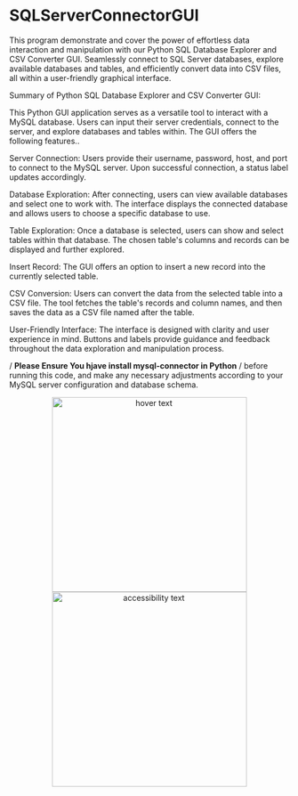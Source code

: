 # SQLServerConnectorGUI
This program demonstrate and cover the power of effortless data interaction and manipulation with our Python SQL Database Explorer and CSV Converter GUI. Seamlessly connect to SQL Server databases, explore available databases and tables, and efficiently convert data into CSV files, all within a user-friendly graphical interface. 

Summary of Python SQL Database Explorer and CSV Converter GUI:

This Python GUI application serves as a versatile tool to interact with a MySQL database. Users can input their server credentials, connect to the server, and explore databases and tables within. The GUI offers the following features..

Server Connection: Users provide their username, password, host, and port to connect to the MySQL server. Upon successful connection, a status label updates accordingly.

Database Exploration: After connecting, users can view available databases and select one to work with. The interface displays the connected database and allows users to choose a specific database to use.

Table Exploration: Once a database is selected, users can show and select tables within that database. The chosen table's columns and records can be displayed and further explored.

Insert Record: The GUI offers an option to insert a new record into the currently selected table.

CSV Conversion: Users can convert the data from the selected table into a CSV file. The tool fetches the table's records and column names, and then saves the data as a CSV file named after the table.

User-Friendly Interface: The interface is designed with clarity and user experience in mind. Buttons and labels provide guidance and feedback throughout the data exploration and manipulation process.

/ **Please Ensure You hjave install mysql-connector in Python** /
 before running this code, and make any necessary adjustments according to your MySQL server configuration and database schema.

 <p align="center">
  <img src="your_relative_path_here" width="350" title="hover text">
  <img src="your_relative_path_here_number_2_large_name" width="350" alt="accessibility text">
</p>

 
